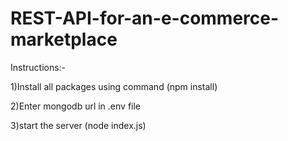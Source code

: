 # REST-API-for-an-e-commerce-marketplace
Instructions:-

1)Install all packages using command (npm install)

2)Enter mongodb url in .env file

3)start the server (node index.js)

